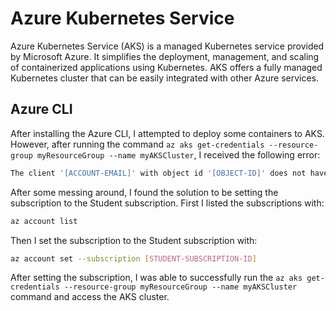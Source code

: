# Azure Kubernetes Service

Azure Kubernetes Service (AKS) is a managed Kubernetes service provided by Microsoft Azure. It simplifies the deployment, management, and scaling of containerized applications using Kubernetes. AKS offers a fully managed Kubernetes cluster that can be easily integrated with other Azure services.

## Azure CLI

After installing the Azure CLI, I attempted to deploy some containers to AKS. However, after running the command `az aks get-credentials --resource-group myResourceGroup --name myAKSCluster`, I received the following error:

```Bash
The client '[ACCOUNT-EMAIL]' with object id '[OBJECT-ID]' does not have authorization to perform action 'Microsoft.ContainerService/managedClusters/listClusterUserCredential/action' over scope '[CLUSTER-NAME]' or the scope is invalid. If access was recently granted, please refresh your credentials.
```

After some messing around, I found the solution to be setting the subscription to the Student subscription. First I listed the subscriptions with:

```Bash
az account list
```

Then I set the subscription to the Student subscription with:

```Bash
az account set --subscription [STUDENT-SUBSCRIPTION-ID]
```

After setting the subscription, I was able to successfully run the `az aks get-credentials --resource-group myResourceGroup --name myAKSCluster` command and access the AKS cluster.
